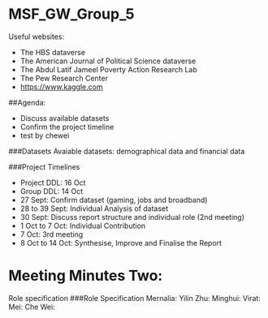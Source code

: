 # MSF_GW_Group_5


Useful websites:
- The HBS dataverse
- The American Journal of Political Science dataverse 
- The Abdul Latif Jameel Poverty Action Research Lab 
- The Pew Research Center
- https://www.kaggle.com

##Agenda:
+ Discuss available datasets 
+ Confirm the project timeline
+ test by chewei

###Datasets
Avaiable datasets: demographical data and financial data

###Project Timelines
+ Project DDL: 16 Oct
+ Group DDL: 14 Oct
+ 27 Sept: Confirm dataset (gaming, jobs and broadband)
+ 28 to 39 Sept: Individual Analysis of dataset
+ 30 Sept: Discuss report structure and individual role (2nd meeting)
+ 1 Oct to 7 Oct: Individual Contribution
+ 7 Oct: 3rd meeting
+ 8 Oct to 14 Oct: Synthesise, Improve and Finalise the Report

# Meeting Minutes Two:
Role specification
###Role Specification
Mernalia:
Yilin Zhu: 
Minghui:
Virat:
Mei:
Che Wei: 


